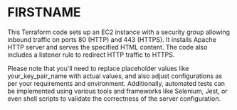 # FIRSTNAME
This Terraform code sets up an EC2 instance with a security group allowing inbound traffic on ports 80 (HTTP) and 443 (HTTPS). It installs Apache HTTP server and serves the specified HTML content. The code also includes a listener rule to redirect HTTP traffic to HTTPS.

Please note that you'll need to replace placeholder values like your_key_pair_name with actual values, and also adjust configurations as per your requirements and environment. Additionally, automated tests can be implemented using various tools and frameworks like Selenium, Jest, or even shell scripts to validate the correctness of the server configuration.
